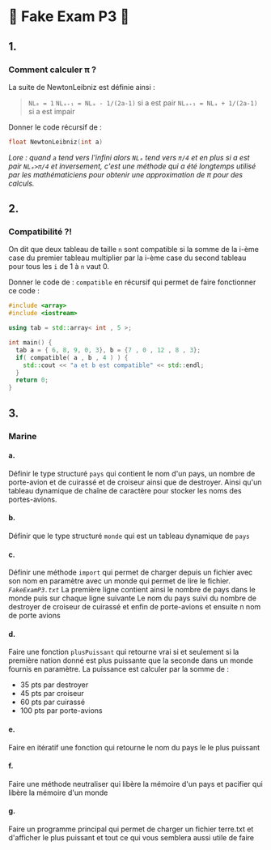 # 💯 Fake Exam P3 💯

## 1. 
### Comment calculer π ?

La suite de NewtonLeibniz est définie ainsi : 
> `NL₀ = 1`
> `NLₐ₊₁ = NLₐ - 1/(2a-1)` si a est pair
> `NLₐ₊₁ = NLₐ + 1/(2a-1)` si a est impair

Donner le code récursif de :
```cpp
float NewtonLeibniz(int a)
``` 

 _Lore : quand  `a` tend vers l'infini alors `NLₐ` tend vers `π/4` et en plus si a est pair `NLₐ>π/4` et inversement, c'est une méthode qui a été longtemps utilisé par les mathématiciens pour obtenir une approximation de π pour des calculs._


## 2. 
### Compatibilité ?!
On dit que deux tableau de taille `n` sont compatible si la somme de la i-ème case du premier tableau multiplier par la i-ème case du second tableau pour tous les `i` de 1 à `n`  vaut 0.

Donner le code de : `compatible` en récursif qui permet de faire fonctionner ce code :
```cpp
#include <array>
#include <iostream>

using tab = std::array< int , 5 >;

int main() {
  tab a = { 6, 8, 9, 0, 3}, b = {7 , 0 , 12 , 8 , 3};
  if( compatible( a , b , 4 ) ) {
    std::cout << "a et b est compatible" << std::endl;
  }
  return 0;
} 
```


## 3.  
### Marine
#### a. 
Définir le type structuré `pays` qui contient le nom d'un pays, un nombre de porte-avion et  de cuirassé et de croiseur ainsi que de destroyer. Ainsi qu'un tableau dynamique de chaîne de caractère pour stocker les noms des portes-avions.

#### b. 
Définir que le type structuré `monde` qui est un tableau dynamique de `pays`

#### c. 
Définir une méthode `import` qui permet de charger depuis un fichier avec son nom en paramètre avec un monde qui permet de lire le fichier. _`FakeExamP3.txt`_
La première ligne contient ainsi le nombre de pays dans le monde puis sur chaque ligne suivante
Le nom du pays suivi du nombre de destroyer de croiseur de cuirassé et enfin de porte-avions et ensuite n nom de porte avions

#### d. 
Faire une fonction `plusPuissant` qui retourne vrai si et seulement si la première nation donné est plus puissante que la seconde dans un monde fournis en paramètre. La puissance est calculer par la somme de :
 - 35 pts par destroyer
 - 45 pts par croiseur
 - 60 pts par cuirassé
 - 100 pts par porte-avions 

#### e. 
Faire en itératif une fonction qui retourne le nom du pays le le plus puissant

#### f. 
Faire une méthode neutraliser qui libère la mémoire d'un pays et pacifier qui libère la mémoire d'un monde

#### g. 
Faire un programme principal qui permet de charger un fichier terre.txt et d'afficher le plus puissant et tout ce qui vous semblera aussi utile de faire